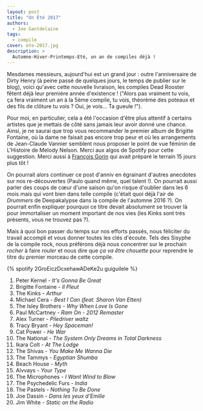 ```yaml
---
layout: post
title: "Un Été 2017"
authors:
  - Joe Gantdelaine
tags:
  - compile
cover: ete-2017.jpg
description: >
  Automne-Hiver-Printemps-Eté, un an de compiles déjà !
---
```


Mesdames messieurs, aujourd'hui est un grand jour : outre l'anniversaire de
Dirty Henry (à peine passé de quelques jours, le temps de publier sur le blog),
voici qu'avec cette nouvelle livraison, les compiles Dead Rooster fêtent déjà
leur première année d'existence ! ("Alors pas vraiment tu vois, ça fera vraiment
un an à la 5ème compile, tu vois, théorème des poteaux et des fils de clôture tu
vois ? Oui, je vois… Ta gueule !").

Pour moi, en particulier, cela a été l'occasion d'être plus attentif à certains
artistes que je mettais de côté sans jamais leur avoir donné une chance. Ainsi,
je ne saurai que trop vous recommander le premier album de Brigitte Fontaine, où
la dame ne faisait pas encore trop peur et où les arrangements de Jean-Claude
Vannier semblent nous proposer le point de vue féminin de L'Histoire de Melody
Nelson. Merci aux algos de Spotify pour cette suggestion. Merci aussi à
[François Gorin][gorin] qui avait préparé le terrain 15 jours plus tôt !

On pourrait alors continuer ce post d'anniv en égrainant d'autres anecdotes sur
nos re-découvertes (Paulo quand même, quel talent !). On pourrait aussi parler
des coups de cœur d'une saison qu'on risque d'oublier dans les 6 mois mais qui
vont bien dans telle compile (c'était quoi déjà l'air de _Drummers_ de
Deepakalypse dans la compile de l'automne 2016 ?). On pourrait enfin expliquer
pourquoi ce titre devait absolument se trouver là pour immortaliser un moment
important de nos vies (les Kinks sont très présents, vous ne trouvez pas ?).

Mais à quoi bon passer du temps sur nos efforts passés, nous féliciter du
travail accompli et vous donner toutes les clés d'écoute. Tels des Sisyphe de la
compile rock, nous préférons déjà nous concentrer sur le prochain _rocher_ à
faire _rouler_ et nous dire que _ça va être chouette_ pour reprendre le titre du
premier morceau de cette compile.

{% spotify 2GroEiczDcxehawADeKe2u guiguilele %}

1. Peter Kernel - _It's Gonna Be Great_
1. Brigitte Fontaine - _Il Pleut_
1. The Kinks - _Arthur_
1. Michael Cera - _Best I Can (feat. Sharon Van Etten)_
1. The Isley Brothers - _Why When Love Is Gone_
1. Paul McCartney - _Ram On - 2012 Remaster_
1. Alex Turner - _Piledriver waltz_
1. Tracy Bryant - _Hey Spaceman!_
1. Cat Power - _He War_
1. The National - _The System Only Dreams in Total Darkness_
1. Ikara Colt - _At The Lodge_
1. The Shivas - _You Make Me Wanna Die_
1. The Tammys - _Egyptian Shumba_
1. Beach House - _Myth_
1. Alvvays - _Your Type_
1. The Microphones - _I Want Wind to Blow_
1. The Psychedelic Furs - _India_
1. The Pastels - _Nothing To Be Done_
1. Joe Dassin - _Dans les yeux d'Emilie_
1. Jim White - _Static on the Radio_

[gorin]:
  http://www.telerama.fr/musique/brigitte-fontaine-les-petites-filles-pas-modeles,160292.php

